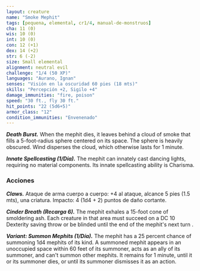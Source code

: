 ```yaml
---
layout: creature
name: "Smoke Mephit"
tags: [pequena, elemental, cr1/4, manual-de-monstruos]
cha: 11 (0)
wis: 10 (0)
int: 10 (0)
con: 12 (+1)
dex: 14 (+2)
str: 6 (-2)
size: Small elemental
alignment: neutral evil
challenge: "1/4 (50 XP)"
languages: "Aurano, Ignan"
senses: "Visión en la oscuridad 60 pies (18 mts)"
skills: "Percepción +2, Sigilo +4"
damage_immunities: "fire, poison"
speed: "30 ft., fly 30 ft."
hit_points: "22 (5d6+5)"
armor_class: "12"
condition_immunities: "Envenenado"
---
```


***Death Burst.*** When the mephit dies, it leaves behind a cloud of smoke that fills a 5-foot-radius sphere centered on its space. The sphere is heavily obscured. Wind disperses the cloud, which otherwise lasts for 1 minute.

***Innate Spellcasting (1/Día).*** The mephit can innately cast dancing lights, requiring no material components. Its innate spellcasting ability is Charisma.

### Acciones

***Claws.*** Ataque de arma cuerpo a cuerpo: +4 al ataque, alcance 5 pies (1.5 mts), una criatura. Impacto: 4 (1d4 + 2) puntos de daño cortante.

***Cinder Breath (Recarga 6).*** The mephit exhales a 15-foot cone of smoldering ash. Each creature in that area must succeed on a DC 10 Dexterity saving throw or be blinded until the end of the mephit's next turn .

***Variant: Summon Mephits (1/Día).*** The mephit has a 25 percent chance of summoning 1d4 mephits of its kind. A summoned mephit appears in an unoccupied space within 60 feet of its summoner, acts as an ally of its summoner, and can't summon other mephits. It remains for 1 minute, until it or its summoner dies, or until its summoner dismisses it as an action.